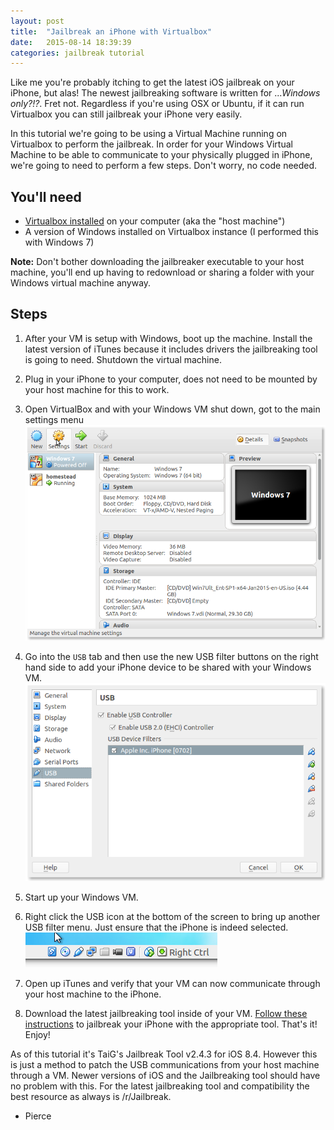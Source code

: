 ```yaml
---
layout: post
title:  "Jailbreak an iPhone with Virtualbox"
date:   2015-08-14 18:39:39
categories: jailbreak tutorial
---
```

Like me you're probably itching to get the latest iOS jailbreak on your iPhone, but alas! The newest jailbreaking software is written for ..._Windows only?!?_. Fret not. Regardless if you're using OSX or Ubuntu, if it can run Virtualbox you can still jailbreak your iPhone very easily.

In this tutorial we're going to be using a Virtual Machine running on Virtualbox to perform the jailbreak. In order for your Windows Virtual Machine to be able to communicate to your physically plugged in iPhone, we're going to need to perform a few steps. Don't worry, no code needed.

## You'll need

* [Virtualbox installed] on your computer (aka the "host machine")
* A version of Windows installed on Virtualbox instance (I performed this with Windows 7)

**Note:** Don't bother downloading the jailbreaker executable to your host machine, you'll end up having to redownload or sharing a folder with your Windows virtual machine anyway.

## Steps
1. After your VM is setup with Windows, boot up the machine. Install the latest version of iTunes because it includes drivers the jailbreaking tool is going to need. Shutdown the virtual machine.

2. Plug in your iPhone to your computer, does not need to be mounted by your host machine for this to work.

3. Open VirtualBox and with your Windows VM shut down, got to the main settings menu
![Main settings menu](/assets/step-1-vm-settings.png) 

4. Go into the `USB` tab and then use the new USB filter buttons on the right hand side to add your iPhone device to be shared with your Windows VM.
![Add iPhone USB Filter](/assets/step-2-add-iphone.png)

5. Start up your Windows VM.

6. Right click the USB icon at the bottom of the screen to bring up another USB filter menu. Just ensure that the iPhone is indeed selected. 
![iPhone USB activity](/assets/step-3-iphone-activity.png)

7. Open up iTunes and verify that your VM can now communicate through your host machine to the iPhone. 

8. Download the latest jailbreaking tool inside of your VM. [Follow these instructions] to jailbreak your iPhone with the appropriate tool. That's it! Enjoy!

As of this tutorial it's TaiG's Jailbreak Tool v2.4.3 for iOS 8.4. However this is just a method to patch the USB communications from your host machine through a VM. Newer versions of iOS and the Jailbreaking tool should have no problem with this. For the latest jailbreaking tool and compatibility the best resource as always is /r/Jailbreak.

- Pierce

[Virtualbox installed]: https://www.virtualbox.org/wiki/Downloads
[Follow these instructions]: http://www.jailbreakqa.com/questions/297948/jailbreaking-ios-8
[/r/Jailbreak]: https://reddit.com/r/jailbreak